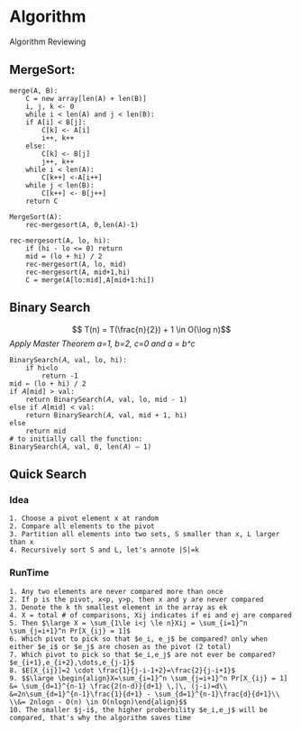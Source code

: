 # Algorithm
Algorithm Reviewing
## MergeSort:
```
merge(A, B):
	C = new array[len(A) + len(B)]
	i, j, k <- 0
	while i < len(A) and j < len(B):
	if A[i] < B[j]:
		C[k] <- A[i]
		i++, k++
	else:
		C[k] <- B[j]
		j++, k++
	while i < len(A):
		C[k++] <-A[i++]
	while j < len(B):
		C[k++] <- B[j++]
	return C

MergeSort(A):
	rec-mergesort(A, 0,len(A)-1)

rec-mergesort(A, lo, hi):
	if (hi - lo <= 0) return
	mid = (lo + hi) / 2
	rec-mergesort(A, lo, mid)
	rec-mergesort(A, mid+1,hi)
	C = merge(A[lo:mid],A[mid+1:hi])
```
## Binary Search
$$ T(n) = T(\frac{n}{2}) + 1 \in O(\log n)$$
*Apply Master Theorem a=1, b=2, c=0 and a = b^c*
```
BinarySearch(𝐴, val, lo, hi): 
	if hi<lo
		return -1
mid ← (lo + hi) / 2
if 𝐴[mid] > val:
	return BinarySearch(𝐴, val, lo, mid - 1)
else if 𝐴[mid] < val:
	return BinarySearch(𝐴, val, mid + 1, hi)
else
	return mid
# to initially call the function:
BinarySearch(𝐴, val, 0, len(𝐴) – 1)
```
## Quick Search
### Idea
	1. Choose a pivot element x at random
	2. Compare all elements to the pivot
	3. Partition all elements into two sets, S smaller than x, L larger than x
	4. Recursively sort S and L, let's annote |S|=k
### RunTime
	1. Any two elements are never compared more than once
	2. If p is the pivot, x<p, y>p, then x and y are never compared
	3. Denote the k th smallest element in the array as ek
	4. X = total # of comparisons, Xij indicates if ei and ej are compared
	5. Then $\large X = \sum_{1\le i<j \le n}Xij = \sum_{i=1}^n \sum_{j=i+1}^n Pr[X_{ij} = 1]$
	6. Which pivot to pick so that $e_i, e_j$ be compared? only when either $e_i$ or $e_j$ are chosen as the pivot (2 total)
	7. Which pivot to pick so that $e_i,e_j$ are not ever be compared? $e_{i+1},e_{i+2},\dots,e_{j-1}$
	8. $E[X_{ij}]=2 \cdot \frac{1}{j-i-1+2}=\frac{2}{j-i+1}$
	9. $$\large \begin{align}X=\sum_{i=1}^n \sum_{j=i+1}^n Pr[X_{ij} = 1] &= \sum_{d=1}^{n-1} \frac{2(n-d)}{d+1} \,|\, (j-i)=d\\
	&=2n\sum_{d=1}^{n-1}\frac{1}{d+1} - \sum_{d=1}^{n-1}\frac{d}{d+1}\\ \\&= 2nlogn - O(n) \in O(nlogn)\end{align}$$
	10. The smaller $j-i$, the higher proberbility $e_i,e_j$ will be compared, that's why the algorithm saves time


